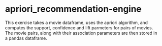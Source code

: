 # apriori_recommendation-engine
This exercise takes a movie dataframe, uses the apriori algorithm, and computes the support, confidence and lift parmeters for pairs of movies. 
The movie pairs, along with their association parameters are then stored in a pandas dataframe. 
